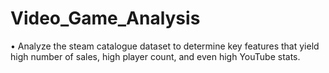 # Video_Game_Analysis
• Analyze the steam catalogue dataset to determine key features that yield high number of sales, high player count, and even high YouTube stats.
